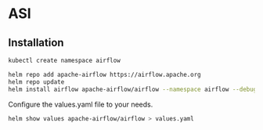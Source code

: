 # ASI

## Installation

```bash
kubectl create namespace airflow

helm repo add apache-airflow https://airflow.apache.org
helm repo update
helm install airflow apache-airflow/airflow --namespace airflow --debug
```

Configure the values.yaml file to your needs.

```bash
helm show values apache-airflow/airflow > values.yaml
```
